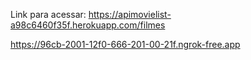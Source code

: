 Link para acessar:
https://apimovielist-a98c6460f35f.herokuapp.com/filmes


https://96cb-2001-12f0-666-201-00-21f.ngrok-free.app
